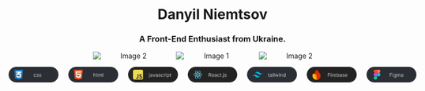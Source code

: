 

<h1 align="center">Danyil Niemtsov</h1> 

<h3 align="center">A Front-End Enthusiast from Ukraine.</h3>

<p align="center" style="display: flex; justify-content: center;">
<img src="https://github.com/DanyilNiemtsov/DanyilNiemtsov/assets/142193142/ba5fb0e3-2557-4cce-a90d-5b4b486b1d6b"
        style="width: 35%; margin: 0 10px;" alt="Image 2">
    <img src="https://github.com/DanyilNiemtsov/DanyilNiemtsov/assets/142193142/80cf9d8b-1afe-472e-8e7c-76b838743340"
        style="width: 35%; margin: 0 10px;"
        alt="Image 1">
    <img src="https://github.com/DanyilNiemtsov/DanyilNiemtsov/assets/142193142/a9ae3cd4-1278-4cbb-81f2-134c38210108"
        style="width: 35%; margin: 0 10px;" alt="Image 2">
</p>
<p align="center" style="display: flex; justify-content: center;">
<img style="width: 20%; margin: 0 10px;" src="./css.svg"/>
<img style="width: 20%; margin: 0 10px;" src="./html.svg"/>
<img style="width: 20%; margin: 0 10px;" src="./javascript.svg"/>
<img style="width: 20%; margin: 0 10px;" src="./reactjs.svg"/>
<img style="width: 20%; margin: 0 10px;" src="./tailwind.svg"/>
<img style="width: 20%; margin: 0 10px;" src="./Firebase.svg"/>
<img style="width: 20%; margin: 0 10px;" src="./Figma.svg"/>
</p>




